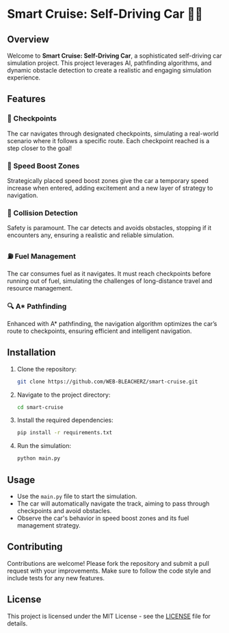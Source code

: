 # Smart Cruise: Self-Driving Car 🚗💡

## Overview

Welcome to **Smart Cruise: Self-Driving Car**, a sophisticated self-driving car simulation project. This project leverages AI, pathfinding algorithms, and dynamic obstacle detection to create a realistic and engaging simulation experience.

## Features

### 🚦 Checkpoints
The car navigates through designated checkpoints, simulating a real-world scenario where it follows a specific route. Each checkpoint reached is a step closer to the goal!

### 💨 Speed Boost Zones
Strategically placed speed boost zones give the car a temporary speed increase when entered, adding excitement and a new layer of strategy to navigation.

### 🛑 Collision Detection
Safety is paramount. The car detects and avoids obstacles, stopping if it encounters any, ensuring a realistic and reliable simulation.

### ⛽ Fuel Management
The car consumes fuel as it navigates. It must reach checkpoints before running out of fuel, simulating the challenges of long-distance travel and resource management.

### 🔍 A* Pathfinding
Enhanced with A* pathfinding, the navigation algorithm optimizes the car’s route to checkpoints, ensuring efficient and intelligent navigation.

## Installation

1. Clone the repository:
    ```bash
    git clone https://github.com/WEB-BLEACHERZ/smart-cruise.git
    ```
2. Navigate to the project directory:
    ```bash
    cd smart-cruise
    ```
3. Install the required dependencies:
    ```bash
    pip install -r requirements.txt
    ```
4. Run the simulation:
    ```bash
    python main.py
    ```

## Usage

- Use the `main.py` file to start the simulation.
- The car will automatically navigate the track, aiming to pass through checkpoints and avoid obstacles.
- Observe the car's behavior in speed boost zones and its fuel management strategy.

## Contributing

Contributions are welcome! Please fork the repository and submit a pull request with your improvements. Make sure to follow the code style and include tests for any new features.

## License

This project is licensed under the MIT License - see the [LICENSE](LICENSE) file for details.

